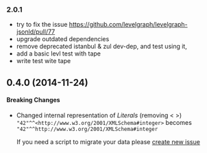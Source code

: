 

### 2.0.1 
- try to fix the issue https://github.com/levelgraph/levelgraph-jsonld/pull/77
- upgrade outdated dependencies
- remove deprecated istanbul & zul  dev-dep, and test using it,
- add a basic levl test with tape
- write test wite tape



<a name="0.4.0"></a>
## 0.4.0 (2014-11-24)

#### Breaking Changes

* Changed internal representation of *Literals* (removing &lt; &gt;)
  ```"42"^^<http://www.w3.org/2001/XMLSchema#integer>``` becomes
  ``` "42"^^http://www.w3.org/2001/XMLSchema#integer ```

  If you need a script to migrate your data please [create new
issue](https://github.com/mcollina/levelgraph-jsonld/issues)
